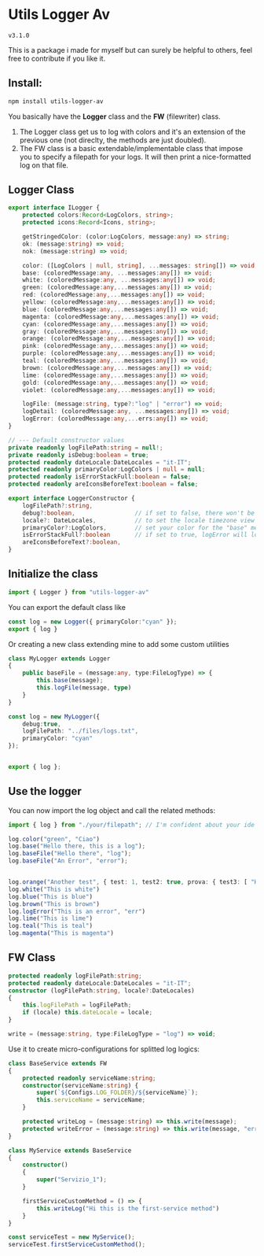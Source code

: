 ﻿# Utils Logger Av



`v3.1.0`

This is a package i made for myself but can surely be helpful to others, feel free to contribute if you like it.



## Install:

```bash
npm install utils-logger-av
```
You basically have the **Logger** class and the **FW** (filewriter) class.
1. The Logger class get us to log with colors and it's an extension of the previous one (not direclty, the methods are just doubled).
2. The FW class is a basic extendable/implementable class that impose you to specify a filepath for your logs. It will then print a nice-formatted log on that file.



## Logger Class

```ts
export interface ILogger {
    protected colors:Record<LogColors, string>;
    protected icons:Record<Icons, string>;

    getStringedColor: (color:LogColors, message:any) => string;
    ok: (message:string) => void;
    nok: (message:string) => void;

    color: ([LogColors | null, string], ...messages: string[]) => void;
    base: (coloredMessage:any, ...messages:any[]) => void;
    white: (coloredMessage:any, ...messages:any[]) => void;
    green: (coloredMessage:any,...messages:any[]) => void;
    red: (coloredMessage:any,...messages:any[]) => void;
    yellow: (coloredMessage:any,...messages:any[]) => void;
    blue: (coloredMessage:any,...messages:any[]) => void;
    magenta: (coloredMessage:any,...messages:any[]) => void;
    cyan: (coloredMessage:any,...messages:any[]) => void;
    gray: (coloredMessage:any,...messages:any[]) => void;
    orange: (coloredMessage:any,...messages:any[]) => void;
    pink: (coloredMessage:any,...messages:any[]) => void;
    purple: (coloredMessage:any,...messages:any[]) => void;
    teal: (coloredMessage:any,...messages:any[]) => void;
    brown: (coloredMessage:any,...messages:any[]) => void;
    lime: (coloredMessage:any,...messages:any[]) => void;
    gold: (coloredMessage:any,...messages:any[]) => void;
    violet: (coloredMessage:any,...messages:any[]) => void;

    logFile: (message:string, type?:"log" | "error") => void;
    logDetail: (coloredMessage:any, ...messages:any[]) => void;
    logError: (coloredMessage:any,...errs:any[]) => void;
}

// --- Default constructor values
private readonly logFilePath:string = null!;
private readonly isDebug:boolean = true;
protected readonly dateLocale:DateLocales = "it-IT";
protected readonly primaryColor:LogColors | null = null;
protected readonly isErrorStackFull:boolean = false;
protected readonly areIconsBeforeText:boolean = false;

export interface LoggerConstructor {
    logFilePath?:string,
    debug?:boolean,                 // if set to false, there won't be any more log.
    locale?: DateLocales,           // to set the locale timezone view
    primaryColor?:LogColors,        // set your color for the "base" method. default is white
    isErrorStackFull?:boolean       // if set to true, logError will log the full stack trace
    areIconsBeforeText?:boolean,
}
```




## Initialize the class

```ts
import { Logger } from "utils-logger-av"
```

You can export the default class like
```ts
const log = new Logger({ primaryColor:"cyan" });
export { log }
```


Or creating a new class extending mine to add some custom utilities
```ts
class MyLogger extends Logger
{
    public baseFile = (message:any, type:FileLogType) => {
        this.base(message);
        this.logFile(message, type)
    }
}

const log = new MyLogger({
    debug:true,
    logFilePath: "../files/logs.txt",
    primaryColor: "cyan"
});


export { log };
```


## Use the logger
You can now import the log object and call the related methods:
```ts
import { log } from "./your/filepath"; // I'm confident about your ide auto-import features

log.color("green", "Ciao")
log.base("Hello there, this is a log");
log.baseFile("Hello there", "log");
log.baseFile("An Error", "error");


log.orange("Another test", { test: 1, test2: true, prova: { test3: [ "Hello", 2, false] } }, false, 12.3);
log.white("This is white")
log.blue("This is blue")
log.brown("This is brown")
log.logError("This is an error", "err")
log.lime("This is lime")
log.teal("This is teal")
log.magenta("This is magenta")
```

## FW Class

```ts
protected readonly logFilePath:string;
protected readonly dateLocale:DateLocales = "it-IT";
constructor (logFilePath:string, locale?:DateLocales)
{
    this.logFilePath = logFilePath;
    if (locale) this.dateLocale = locale;
}

write = (message:string, type:FileLogType = "log") => void;
```

Use it to create micro-configurations for splitted log logics:
```ts
class BaseService extends FW
{
    protected readonly serviceName:string;
    constructor(serviceName:string) {
        super(`${Configs.LOG_FOLDER}/${serviceName}`);
        this.serviceName = serviceName;
    }

    protected writeLog = (message:string) => this.write(message);
    protected writeError = (message:string) => this.write(message, "error");
}

class MyService extends BaseService
{
    constructor()
    {
        super("Servizio_1");
    }

    firstServiceCustomMethod = () => {
        this.writeLog("Hi this is the first-service method")
    }
}

const serviceTest = new MyService();
serviceTest.firstServiceCustomMethod();
```
